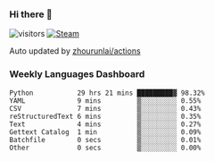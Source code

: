 ### Hi there 👋

![visitors](https://visitor-badge.glitch.me/badge?page_id=zhourunlai)
[![Steam](https://img.shields.io/badge/dynamic/json?label=Steam&query=%24.data.totalSubs&url=https%3A%2F%2Fapi.spencerwoo.com%2Fsubstats%2F%3Fsource%3DsteamGames%26queryKey%3D76561198285156854&suffix=%20Games&logo=steam&labelColor=134375&color=0b1a37&longCache=true)](http://steamcommunity.com/profiles/76561198285156854)

Auto updated by <a href="https://github.com/zhourunlai/zhourunlai/actions" target="_blank">zhourunlai/actions</a>

### Weekly Languages Dashboard

<!--PART:wakatime-->
```text
Python           29 hrs 21 mins █████████▓ 98.32%
YAML             9 mins         ▒░░░░░░░░░ 0.55%
CSV              7 mins         ▒░░░░░░░░░ 0.43%
reStructuredText 6 mins         ▒░░░░░░░░░ 0.35%
Text             4 mins         ▒░░░░░░░░░ 0.27%
Gettext Catalog  1 min          ▒░░░░░░░░░ 0.09%
Batchfile        0 secs         ▒░░░░░░░░░ 0.01%
Other            0 secs         ▒░░░░░░░░░ 0.00%
```
<!--PART:wakatime-->
